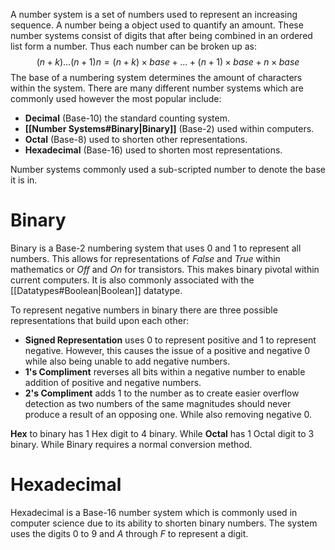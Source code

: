 A number system is a set of numbers used to represent an increasing sequence. A number being a object used to quantify an amount. These number systems consist of digits that after being combined in an ordered list form a number. Thus each number can be broken up as:
$$ (n+k)\dots(n+1)n = (n+k) \times base + \dots + (n+1) \times base + n \times base$$
The base of a numbering system determines the amount of characters within the system. There are many different number systems which are commonly used however the most popular include:
- **Decimal** (Base-10) the standard counting system.
- **[[Number Systems#Binary|Binary]]** (Base-2) used within computers.
- **Octal** (Base-8) used to shorten other representations.
- **Hexadecimal** (Base-16) used to shorten most representations.

Number systems commonly used a sub-scripted number to denote the base it is in.

# Binary
Binary is a Base-2 numbering system that uses 0 and 1 to represent all numbers. This allows for representations of *False* and *True* within mathematics or *Off* and *On* for transistors. This makes binary pivotal within current computers. It is also commonly associated with the [[Datatypes#Boolean|Boolean]] datatype.

To represent negative numbers in binary there are three possible representations that build upon each other:
- **Signed Representation** uses 0 to represent positive and 1 to represent negative. However, this causes the issue of a positive and negative 0 while also being unable to add negative numbers.
- **1's Compliment** reverses all bits within a negative number to enable addition of positive and negative numbers.
- **2's Compliment** adds 1 to the number as to create easier overflow detection as two numbers of the same magnitudes should never produce a result of an opposing one. While also removing negative 0.

**Hex** to binary has 1 Hex digit to 4 binary. While **Octal** has 1 Octal digit to 3 binary. While Binary requires a normal conversion method.

# Hexadecimal
Hexadecimal is a Base-16 number system which is commonly used in computer science due to its ability to shorten binary numbers. The system uses the digits $0$ to $9$ and $A$ through $F$ to represent a digit. 